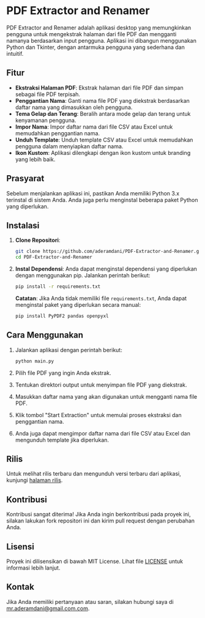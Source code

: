 # PDF Extractor and Renamer

PDF Extractor and Renamer adalah aplikasi desktop yang memungkinkan pengguna untuk mengekstrak halaman dari file PDF dan mengganti namanya berdasarkan input pengguna. Aplikasi ini dibangun menggunakan Python dan Tkinter, dengan antarmuka pengguna yang sederhana dan intuitif.

## Fitur

- **Ekstraksi Halaman PDF**: Ekstrak halaman dari file PDF dan simpan sebagai file PDF terpisah.
- **Penggantian Nama**: Ganti nama file PDF yang diekstrak berdasarkan daftar nama yang dimasukkan oleh pengguna.
- **Tema Gelap dan Terang**: Beralih antara mode gelap dan terang untuk kenyamanan pengguna.
- **Impor Nama**: Impor daftar nama dari file CSV atau Excel untuk memudahkan penggantian nama.
- **Unduh Template**: Unduh template CSV atau Excel untuk memudahkan pengguna dalam menyiapkan daftar nama.
- **Ikon Kustom**: Aplikasi dilengkapi dengan ikon kustom untuk branding yang lebih baik.

## Prasyarat

Sebelum menjalankan aplikasi ini, pastikan Anda memiliki Python 3.x terinstal di sistem Anda. Anda juga perlu menginstal beberapa paket Python yang diperlukan.

## Instalasi

1. **Clone Repositori**:
   ```bash
   git clone https://github.com/aderamdani/PDF-Extractor-and-Renamer.git
   cd PDF-Extractor-and-Renamer
   ```

2. **Instal Dependensi**:
   Anda dapat menginstal dependensi yang diperlukan dengan menggunakan pip. Jalankan perintah berikut:
   ```bash
   pip install -r requirements.txt
   ```

   **Catatan**: Jika Anda tidak memiliki file `requirements.txt`, Anda dapat menginstal paket yang diperlukan secara manual:
   ```bash
   pip install PyPDF2 pandas openpyxl
   ```

## Cara Menggunakan

1. Jalankan aplikasi dengan perintah berikut:
   ```bash
   python main.py
   ```

2. Pilih file PDF yang ingin Anda ekstrak.
3. Tentukan direktori output untuk menyimpan file PDF yang diekstrak.
4. Masukkan daftar nama yang akan digunakan untuk mengganti nama file PDF.
5. Klik tombol "Start Extraction" untuk memulai proses ekstraksi dan penggantian nama.
6. Anda juga dapat mengimpor daftar nama dari file CSV atau Excel dan mengunduh template jika diperlukan.

## Rilis

Untuk melihat rilis terbaru dan mengunduh versi terbaru dari aplikasi, kunjungi [halaman rilis](https://github.com/aderamdani/PDF-Extractor-and-Renamer/releases).

## Kontribusi

Kontribusi sangat diterima! Jika Anda ingin berkontribusi pada proyek ini, silakan lakukan fork repositori ini dan kirim pull request dengan perubahan Anda.

## Lisensi

Proyek ini dilisensikan di bawah MIT License. Lihat file [LICENSE](LICENSE) untuk informasi lebih lanjut.

## Kontak

Jika Anda memiliki pertanyaan atau saran, silakan hubungi saya di [mr.aderamdani@gmail.com.com](mailto:mr.aderamdani@gmail.com).
```
